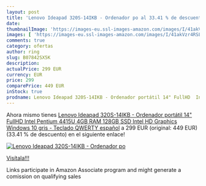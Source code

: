 ```yaml
---
layout: post
title: 'Lenovo Ideapad 320S-14IKB - Ordenador po al 33.41 % de descuento'
date: 
thumbnailImage: 'https://images-eu.ssl-images-amazon.com/images/I/41akVzr4RSL._SL200_.jpg'
images: [ 'https://images-eu.ssl-images-amazon.com/images/I/41akVzr4RSL._SL200_.jpg' ]
comments: true
category: ofertas
author: ring
slug: B07842SX5K
description:
actualPrice: 299 EUR
currency: EUR
price: 299
comparePrice: 449 EUR
inStock: true
prodname: Lenovo Ideapad 320S-14IKB - Ordenador portátil 14" FullHD  Intel Pentium 4415U  4GB RAM  128GB SSD  Intel HD Graphics  Windows 10  gris - Teclado QWERTY español
---
```


Ahora mismo tienes [Lenovo Ideapad 320S-14IKB - Ordenador portátil 14" FullHD  Intel Pentium 4415U  4GB RAM  128GB SSD  Intel HD Graphics  Windows 10  gris - Teclado QWERTY español](https://www.amazon.es/dp/B07842SX5K/?tag=tolees-21) a 299 EUR (original: 449 EUR) (33.41 %  de descuento) en el siguiente enlace!

[![Lenovo Ideapad 320S-14IKB - Ordenador po](https://images-eu.ssl-images-amazon.com/images/I/41akVzr4RSL._SL200_.jpg)](https://www.amazon.es/dp/B07842SX5K/?tag=tolees-21)

[Visítala!!!](https://www.amazon.es/dp/B07842SX5K/?tag=tolees-21)

Links participate in Amazon Associate program and might generate a comission on qualifying sales
